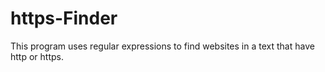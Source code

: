 # https-Finder
This program uses regular expressions to find websites in a text that have http or https.
